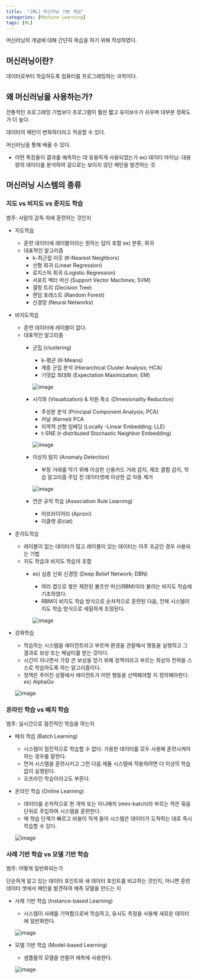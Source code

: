 ```yaml
---
title:  "[ML] 머신러닝 기본 개념"
categories: [Machine Learning]
tags: [ML]
---
```

머신러닝의 개념에 대해 간단히 복습을 하기 위해 작성하였다.

## 머신러닝이란?

데이터로부터 학습하도록 컴퓨터를 프로그래밍하는 과학이다.

## 왜 머신러닝을 사용하는가?

전통적인 프로그래밍 기법보다 프로그램이 훨씬 짧고 유지보수가 쉬우며 대부분 정확도가 더 높다.

데이터의 패턴이 변화하더라고 적응할 수 있다.

머신러닝을 통해 배울 수 있다.

- 어떤 특징들이 결과를 예측하는 데 유용하게 사용되었는가
ex) 데이터 마이닝: 대용량의 데이터를 분석하여 겉으로는 보이지 않던 패턴을 발견하는 것

## 머신러닝 시스템의 종류

### 지도 vs 비지도 vs 준지도 학습

범주: 사람의 감독 하에 훈련하는 것인지

- 지도학습
    - 훈련 데이터에 레이블이라는 원하는 답이 포함 ex) 분류, 회귀
    - 대표적인 알고리즘
        - k-최근접 이웃 (K-Nearest Neighbors)
        - 선형 회귀 (Linear Regression)
        - 로지스틱 회귀 (Logistic Regression)
        - 서포트 벡터 머신 (Support Vector Machines; SVM)
        - 결정 트리 (Decision Tree)
        - 랜덤 포레스트 (Random Forest)
        - 신경망 (Neural Networks)
- 비지도학습
    - 훈련 데이터에 레이블이 없다.
    - 대표적인 알고리즘
        - 군집 (clustering)
            - k-평균 (K-Means)
            - 계층 군집 분석 (Hierarchical Cluster Analysis; HCA)
            - 기댓값 최대화 (Expectation Maximization; EM)
            
            ![image](https://user-images.githubusercontent.com/89712324/216984038-59b19ecc-5a16-4efe-a578-c2814236a2ee.png)
            
        - 시각화 (Visualization) & 차원 축소 (Dimesionality Reduction)
            - 주성분 분석 (Principal Component Analysis; PCA)
            - 커널 (Kernel) PCA
            - 지역적 선형 임베딩 (Locally -Linear Embedding; LLE)
            - t-SNE (t-distributed Stochastic Neighbor Embedding)
            
            ![image](https://user-images.githubusercontent.com/89712324/216984126-2edec640-c3e3-4009-97f4-89d8b2340170.png)

            
        - 이상치 탐지 (Anomaly Detection)
            - 부정 거래를 막기 위해 이상한 신용카드 거래 감지, 제조 결함 감지, 학습 알고리즘 주입 전 데이터셋에 이상한 값 자동 제거
            
            ![image](https://user-images.githubusercontent.com/89712324/216984171-c7599ef5-a5d9-40b4-a6bb-0baafadc5f25.png)
            
        - 연관 규칙 학습 (Association Rule Learning)
            - 어프라이어리 (Apriori)
            - 이클렛 (Eclat)
- 준지도학습
    - 레이블이 없는 데이터가 많고 레이블이 있는 데이터는 아주 조금인 경우 사용되는 기법
    - 지도 학습과 비지도 학습의 조합
        - ex) 심층 신뢰 신경망 (Deep Belief Network; DBN)
            - 여러 겹으로 쌓은 제한된 볼츠만 머신(RBM)이라 불리는 비지도 학습에 기초하였다.
            - RBM이 비지도 학습 방식으로 순차적으로 훈련된 다음, 전체 시스템이 지도 학습 방식으로 세밀하게 조정된다.
            
            ![image](https://user-images.githubusercontent.com/89712324/216984247-986d1fa0-a1c1-4c4f-8406-c099a2891fad.png)
            
- 강화학습
    - 학습하는 시스템을 에이전트라고 부르며 환경을 관찰해서 행동을 실행하고 그 결과로 보상 또는 페널티를 받는 것이다.
    - 시간이 지나면서 가장 큰 보상을 얻기 위해 정책이라고 부르는 최상의 전략을 스스로 학습하도록 하는 알고리즘이다.
    - 정책은 주어진 상황에서 에이전트가 어떤 행동을 선택해야할 지 정의해야한다. ex) AlphaGo
    
    ![image](https://user-images.githubusercontent.com/89712324/216984289-17e9dd85-99f5-4699-8736-c93ef26a42b9.png)
    

### 온라인 학습 vs 배치 학습

범주: 실시간으로 점진적인 학습을 하는지

- 배치 학습 (Batch Learning)
    - 시스템이 점진적으로 학습할 수 없다. 가용한 데이터를 모두 사용해 훈련시켜야하는 경우를 말한다.
    - 먼저 시스템을 훈련시키고 그런 다음 제품 시스템에 적용하려면 더 이상의 학습없이 실행된다.
    - 오프라인 학습이라고도 부른다.
- 온라인 학습 (Online Learning)
    - 데이터를 순차적으로 한 개씩 또는 미니배치 (mini-batch)라 부르는 작은 묶음 단위로 주입하여 시스템을 훈련한다.
    - 매 학습 단계가 빠르고 비용이 적게 들어 시스템은 데이터가 도착하는 대로 즉시 학습할 수 있다.
    
    ![image](https://user-images.githubusercontent.com/89712324/216984333-083d8ac4-d4bd-43db-b78a-24f8101640a4.png)
    

### 사례 기반 학습 vs 모델 기반 학습

범주: 어떻게 일반화되는가

단순하게 알고 있는 데이터 포인트와 새 데이터 포인트를 비교하는 것인지, 아니면 훈련 데이터 셋에서 패턴을 발견하여 예측 모델을 만드는 지

- 사례 기반 학습 (Instance-based Learning)
    - 시스템이 사례를 기억함으로써 학습하고, 유사도 측정을 사용해 새로운 데이터에 일반화한다.
    
    ![image](https://user-images.githubusercontent.com/89712324/216984378-17b967bd-3f2d-45a7-9681-a786daf2e7f6.png)
    
- 모델 기반 학습 (Model-based Learning)
    - 샘플들의 모델을 만들어 예측에 사용한다.
    
    ![image](https://user-images.githubusercontent.com/89712324/216984422-eb3d8f59-1c32-42b2-814c-f9792b43b9bc.png)